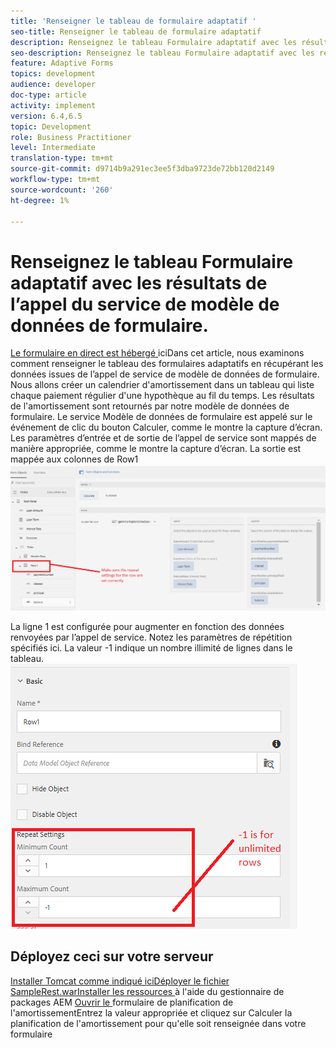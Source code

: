 ```yaml
---
title: 'Renseigner le tableau de formulaire adaptatif '
seo-title: Renseigner le tableau de formulaire adaptatif
description: Renseignez le tableau Formulaire adaptatif avec les résultats des appels de service de modèles de données de formulaire.
seo-description: Renseignez le tableau Formulaire adaptatif avec les résultats des appels de service de modèles de données de formulaire.
feature: Adaptive Forms
topics: development
audience: developer
doc-type: article
activity: implement
version: 6.4,6.5
topic: Development
role: Business Practitioner
level: Intermediate
translation-type: tm+mt
source-git-commit: d9714b9a291ec3ee5f3dba9723de72bb120d2149
workflow-type: tm+mt
source-wordcount: '260'
ht-degree: 1%

---
```



# Renseignez le tableau Formulaire adaptatif avec les résultats de l’appel du service de modèle de données de formulaire.

[Le formulaire en direct est hébergé ](https://forms.enablementadobe.com/content/dam/formsanddocuments/amortization/jcr:content?wcmmode=disabled)
iciDans cet article, nous examinons comment renseigner le tableau des formulaires adaptatifs en récupérant les données issues de l’appel de service de modèle de données de formulaire. Nous allons créer un calendrier d&#39;amortissement dans un tableau qui liste chaque paiement régulier d&#39;une hypothèque au fil du temps. Les résultats de l&#39;amortissement sont retournés par notre modèle de données de formulaire. Le service Modèle de données de formulaire est appelé sur le événement de clic du bouton Calculer, comme le montre la capture d’écran. Les paramètres d’entrée et de sortie de l’appel de service sont mappés de manière appropriée, comme le montre la capture d’écran. La sortie est mappée aux colonnes de Row1
![clickevent](assets/amortization.PNG)

La ligne 1 est configurée pour augmenter en fonction des données renvoyées par l’appel de service. Notez les paramètres de répétition spécifiés ici. La valeur -1 indique un nombre illimité de lignes dans le tableau.
![Ligne1](assets/rowconfiguration.PNG)

## Déployez ceci sur votre serveur

[Installer Tomcat comme indiqué ](/help/forms/ic-print-channel-tutorial/set-up-tomcat.md)
[iciDéployer le ](https://forms.enablementadobe.com/content/DemoServerBundles/SampleRest.war)
[fichier SampleRest.warInstaller les ressources  ](assets/amortizationschedule.zip) à l&#39;aide du gestionnaire de packages AEM 
[Ouvrir le ](http://localhost:4502/content/dam/formsanddocuments/amortization/jcr:content?wcmmode=disabled)
formulaire de planification de l&#39;amortissementEntrez la valeur appropriée et cliquez sur Calculer la planification de l&#39;amortissement pour qu&#39;elle soit renseignée dans votre formulaire

